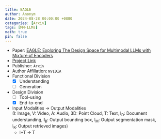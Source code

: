 ```yaml
---
title: EAGLE
author: Anonym
date: 2024-08-28 00:00:00 +0800
categories: [Arxiv]
tags: [MM-LLMs]
math: true
pin: false
---
```


- Paper: [EAGLE: Exploring The Design Space for Multimodal LLMs with Mixture of Encoders](https://arxiv.org/pdf/2408.15998)
- [Project Link](https://github.com/NVlabs/Eagle)
- Publisher: `Arxiv`
- Author Affiliation: `NVIDIA`
- Functional Division
  + [x] Understanding
  + [ ] Generation
- Design Division
  + [ ] Tool-using
  + [x] End-to-end
- Input Modalities $\rightarrow$ Output Modalities <br />(I: Image, V: Video, A: Audio, 3D: Point Cloud, T: Text, I<sub>D</sub>: Document understanding, I<sub>B</sub>: Output bounding box, I<sub>M</sub>: Output segmentation mask, I<sub>R</sub>: Output retrieved images)
  + I+T $\rightarrow$ T
